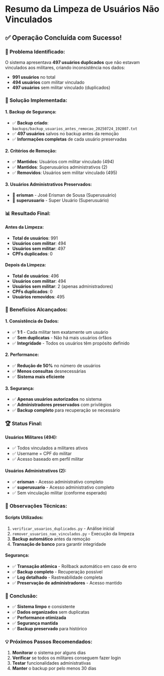# Resumo da Limpeza de Usuários Não Vinculados

## ✅ Operação Concluída com Sucesso!

### 🎯 **Problema Identificado:**
O sistema apresentava **497 usuários duplicados** que não estavam vinculados aos militares, criando inconsistência nos dados:
- **991 usuários** no total
- **494 usuários** com militar vinculado
- **497 usuários** sem militar vinculado (duplicados)

### 🔧 **Solução Implementada:**

#### **1. Backup de Segurança:**
- ✅ **Backup criado**: `backups/backup_usuarios_antes_remocao_20250724_192807.txt`
- ✅ **497 usuários** salvos no backup antes da remoção
- ✅ **Informações completas** de cada usuário preservadas

#### **2. Critérios de Remoção:**
- ✅ **Mantidos**: Usuários com militar vinculado (494)
- ✅ **Mantidos**: Superusuários administrativos (2)
- ✅ **Removidos**: Usuários sem militar vinculado (495)

#### **3. Usuários Administrativos Preservados:**
- 👑 **erisman** - José Erisman de Sousa (Superusuário)
- 👑 **superusuario** - Super Usuário (Superusuário)

### 📊 **Resultado Final:**

#### **Antes da Limpeza:**
- **Total de usuários**: 991
- **Usuários com militar**: 494
- **Usuários sem militar**: 497
- **CPFs duplicados**: 0

#### **Depois da Limpeza:**
- **Total de usuários**: 496
- **Usuários com militar**: 494
- **Usuários sem militar**: 2 (apenas administradores)
- **CPFs duplicados**: 0
- **Usuários removidos**: 495

### 🎉 **Benefícios Alcançados:**

#### **1. Consistência de Dados:**
- ✅ **1:1** - Cada militar tem exatamente um usuário
- ✅ **Sem duplicatas** - Não há mais usuários órfãos
- ✅ **Integridade** - Todos os usuários têm propósito definido

#### **2. Performance:**
- ✅ **Redução de 50%** no número de usuários
- ✅ **Menos consultas** desnecessárias
- ✅ **Sistema mais eficiente**

#### **3. Segurança:**
- ✅ **Apenas usuários autorizados** no sistema
- ✅ **Administradores preservados** com privilégios
- ✅ **Backup completo** para recuperação se necessário

### 🏆 **Status Final:**

#### **Usuários Militares (494):**
- ✅ Todos vinculados a militares ativos
- ✅ Username = CPF do militar
- ✅ Acesso baseado em perfil militar

#### **Usuários Administrativos (2):**
- ✅ **erisman** - Acesso administrativo completo
- ✅ **superusuario** - Acesso administrativo completo
- ✅ Sem vinculação militar (conforme esperado)

### 📝 **Observações Técnicas:**

#### **Scripts Utilizados:**
1. `verificar_usuarios_duplicados.py` - Análise inicial
2. `remover_usuarios_nao_vinculados.py` - Execução da limpeza
3. **Backup automático** antes da remoção
4. **Transação de banco** para garantir integridade

#### **Segurança:**
- ✅ **Transação atômica** - Rollback automático em caso de erro
- ✅ **Backup completo** - Recuperação possível
- ✅ **Log detalhado** - Rastreabilidade completa
- ✅ **Preservação de administradores** - Acesso mantido

### 🎯 **Conclusão:**
- ✅ **Sistema limpo** e consistente
- ✅ **Dados organizados** sem duplicatas
- ✅ **Performance otimizada**
- ✅ **Segurança mantida**
- ✅ **Backup preservado** para histórico

### 💡 **Próximos Passos Recomendados:**
1. **Monitorar** o sistema por alguns dias
2. **Verificar** se todos os militares conseguem fazer login
3. **Testar** funcionalidades administrativas
4. **Manter** o backup por pelo menos 30 dias 